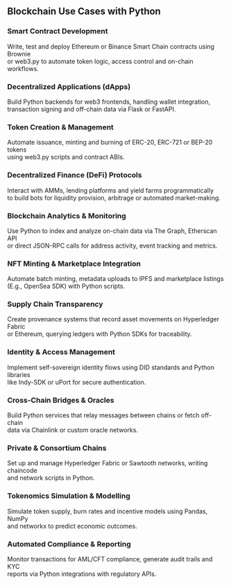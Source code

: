 ## Blockchain Use Cases with Python

### Smart Contract Development  
Write, test and deploy Ethereum or Binance Smart Chain contracts using Brownie  
or web3.py to automate token logic, access control and on-chain workflows.

### Decentralized Applications (dApps)  
Build Python backends for web3 frontends, handling wallet integration,  
transaction signing and off-chain data via Flask or FastAPI.

### Token Creation & Management  
Automate issuance, minting and burning of ERC-20, ERC-721 or BEP-20 tokens  
using web3.py scripts and contract ABIs.

### Decentralized Finance (DeFi) Protocols  
Interact with AMMs, lending platforms and yield farms programmatically  
to build bots for liquidity provision, arbitrage or automated market-making.

### Blockchain Analytics & Monitoring  
Use Python to index and analyze on-chain data via The Graph, Etherscan API  
or direct JSON-RPC calls for address activity, event tracking and metrics.

### NFT Minting & Marketplace Integration  
Automate batch minting, metadata uploads to IPFS and marketplace listings  
(E.g., OpenSea SDK) with Python scripts.

### Supply Chain Transparency  
Create provenance systems that record asset movements on Hyperledger Fabric  
or Ethereum, querying ledgers with Python SDKs for traceability.

### Identity & Access Management  
Implement self-sovereign identity flows using DID standards and Python libraries  
like Indy-SDK or uPort for secure authentication.

### Cross-Chain Bridges & Oracles  
Build Python services that relay messages between chains or fetch off-chain  
data via Chainlink or custom oracle networks.

### Private & Consortium Chains  
Set up and manage Hyperledger Fabric or Sawtooth networks, writing chaincode  
and network scripts in Python.

### Tokenomics Simulation & Modelling  
Simulate token supply, burn rates and incentive models using Pandas, NumPy  
and networkx to predict economic outcomes.

### Automated Compliance & Reporting  
Monitor transactions for AML/CFT compliance, generate audit trails and KYC  
reports via Python integrations with regulatory APIs.
